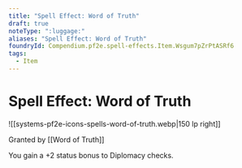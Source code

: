 ```yaml
---
title: "Spell Effect: Word of Truth"
draft: true
noteType: ":luggage:"
aliases: "Spell Effect: Word of Truth"
foundryId: Compendium.pf2e.spell-effects.Item.Wsgum7pZrPtASRf6
tags:
  - Item
---
```


# Spell Effect: Word of Truth
![[systems-pf2e-icons-spells-word-of-truth.webp|150 lp right]]

Granted by [[Word of Truth]]

You gain a +2 status bonus to Diplomacy checks.
